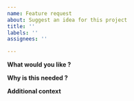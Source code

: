 ```yaml
---
name: Feature request
about: Suggest an idea for this project
title: ''
labels: ''
assignees: ''

---
```

**What would you like ?**
<!-- A clear description of the feature or enhancement wanted in Braincube-Connecor -->

**Why is this needed ?**
<!-- A clear description of why this would be useful to your project. -->

**Additional context**
<!-- Add any other context or screenshots about the feature request here. -->
